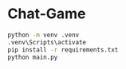 # Chat-Game

```bash
python -m venv .venv
.venv\Scripts\activate
pip install -r requirements.txt
python main.py
````
